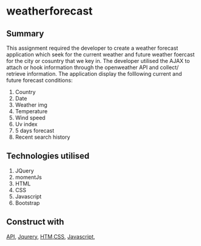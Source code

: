 # weatherforecast

## Summary

This assignment required the developer to create a weather forecast application which seek for the current weather and future weather foercast for the city or cosuntry that we key in. The developer utilised the AJAX to attach or hook information through the openweather API and collect/ retrieve information. The application display the folllowing current and future forecast conditions:

1. Country
2. Date
3. Weather img 
4. Temperature
5. Wind speed
6. Uv index
7. 5 days forecast
8. Recent search history 

## Technologies utilised

1. JQuery 
2. momentJs
3. HTML
4. CSS
3. Javascript
4. Bootstrap

## Construct with

[API](https://openweathermap.org/api),
[Jqurery](https://api.jquery.com),
[HTM,CSS](https://www.w3schools.com/html/),
[Javascript](https://www.javascript.com),





